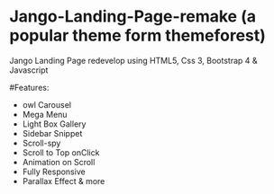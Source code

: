 # Jango-Landing-Page-remake (a popular theme form themeforest)
Jango Landing Page redevelop using HTML5, Css 3, Bootstrap 4 &amp; Javascript

#Features:
- owl Carousel
- Mega Menu
- Light Box Gallery
- Sidebar Snippet
- Scroll-spy
- Scroll to Top onClick
- Animation on Scroll
- Fully Responsive
- Parallax Effect
& more



